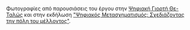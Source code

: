 Φωτογραφίες από παρουσιάσεις του έργου στην <a href="https://thetalos.ddetrikala.gr/">Ψηφιακή Γιορτή Θε-Ταλώς</a> και στην εκδήλωση <a href=https://1epal-trikal.tri.sch.gr/%cf%84%ce%bf-1%ce%bf-%ce%b5%cf%80%ce%b1%ce%bb-%cf%84%cf%81%ce%b9%ce%ba%ce%ac%ce%bb%cf%89%ce%bd-%cf%83%cf%84%ce%b7%ce%bd-%ce%b5%ce%ba%ce%b4%ce%ae%ce%bb%cf%89%cf%83%ce%b7-%cf%88%ce%b7%cf%86%ce%b9/>"Ψηφιακός Μετασχηματισμός: Σχεδιάζοντας την πόλη του μέλλοντος"</a>.
